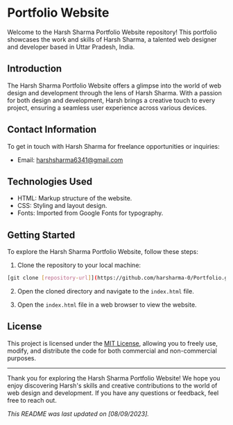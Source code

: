 # Portfolio Website

Welcome to the Harsh Sharma Portfolio Website repository! This portfolio showcases the work and skills of Harsh Sharma, a talented web designer and developer based in Uttar Pradesh, India.

## Introduction

The Harsh Sharma Portfolio Website offers a glimpse into the world of web design and development through the lens of Harsh Sharma. With a passion for both design and development, Harsh brings a creative touch to every project, ensuring a seamless user experience across various devices.

## Contact Information

To get in touch with Harsh Sharma for freelance opportunities or inquiries:

- Email: [harshsharma6341@gmail.com](mailto:harshsharma6341@gmail.com)

## Technologies Used

- HTML: Markup structure of the website.
- CSS: Styling and layout design.
- Fonts: Imported from Google Fonts for typography.

## Getting Started

To explore the Harsh Sharma Portfolio Website, follow these steps:

1. Clone the repository to your local machine:

```bash
[git clone [repository-url]](https://github.com/harsharma-0/Portfolio.git)
```

2. Open the cloned directory and navigate to the `index.html` file.

3. Open the `index.html` file in a web browser to view the website.


## License

This project is licensed under the [MIT License](LICENSE), allowing you to freely use, modify, and distribute the code for both commercial and non-commercial purposes.

---

Thank you for exploring the Harsh Sharma Portfolio Website! We hope you enjoy discovering Harsh's skills and creative contributions to the world of web design and development. If you have any questions or feedback, feel free to reach out.

*This README was last updated on [08/09/2023].*
